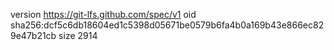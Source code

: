 version https://git-lfs.github.com/spec/v1
oid sha256:dcf5c6db18604ed1c5398d05671be0579b6fa4b0a169b43e866ec829e47b21cb
size 2914
